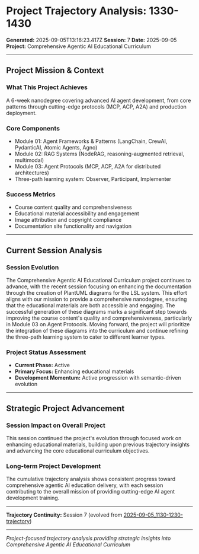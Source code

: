 # Project Trajectory Analysis: 1330-1430

**Generated:** 2025-09-05T13:16:23.417Z
**Session:** 7
**Date:** 2025-09-05  
**Project:** Comprehensive Agentic AI Educational Curriculum

---

## Project Mission & Context

### What This Project Achieves
A 6-week nanodegree covering advanced AI agent development, from core patterns through cutting-edge protocols (MCP, ACP, A2A) and production deployment.

### Core Components
- Module 01: Agent Frameworks & Patterns (LangChain, CrewAI, PydanticAI, Atomic Agents, Agno)
- Module 02: RAG Systems (NodeRAG, reasoning-augmented retrieval, multimodal)
- Module 03: Agent Protocols (MCP, ACP, A2A for distributed architectures)
- Three-path learning system: Observer, Participant, Implementer

### Success Metrics
- Course content quality and comprehensiveness
- Educational material accessibility and engagement
- Image attribution and copyright compliance
- Documentation site functionality and navigation

---

## Current Session Analysis

### Session Evolution
The Comprehensive Agentic AI Educational Curriculum project continues to advance, with the recent session focusing on enhancing the documentation through the creation of PlantUML diagrams for the LSL system. This effort aligns with our mission to provide a comprehensive nanodegree, ensuring that the educational materials are both accessible and engaging. The successful generation of these diagrams marks a significant step towards improving the course content's quality and comprehensiveness, particularly in Module 03 on Agent Protocols. Moving forward, the project will prioritize the integration of these diagrams into the curriculum and continue refining the three-path learning system to cater to different learner types.

### Project Status Assessment
- **Current Phase:** Active
- **Primary Focus:** Enhancing educational materials
- **Development Momentum:** Active progression with semantic-driven evolution

---

## Strategic Project Advancement

### Session Impact on Overall Project
This session continued the project's evolution through focused work on enhancing educational materials, building upon previous trajectory insights and advancing the core educational curriculum objectives.

### Long-term Project Development
The cumulative trajectory analysis shows consistent progress toward comprehensive agentic AI education delivery, with each session contributing to the overall mission of providing cutting-edge AI agent development training.

---

**Trajectory Continuity:** Session 7 (evolved from [2025-09-05_1130-1230-trajectory](2025-09-05_1130-1230-trajectory.md))

---

*Project-focused trajectory analysis providing strategic insights into Comprehensive Agentic AI Educational Curriculum*
